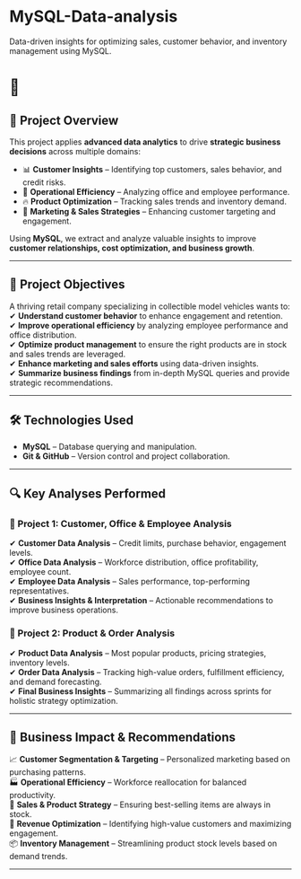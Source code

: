 # MySQL-Data-analysis
Data-driven insights for optimizing  sales, customer behavior, and inventory management using MySQL.
# 🚗 
## 📌 Project Overview
This project applies **advanced data analytics** to drive **strategic business decisions** across multiple domains:
- 📊 **Customer Insights** – Identifying top customers, sales behavior, and credit risks.
- 🏢 **Operational Efficiency** – Analyzing office and employee performance.
- 🔥 **Product Optimization** – Tracking sales trends and inventory demand.
- 🎯 **Marketing & Sales Strategies** – Enhancing customer targeting and engagement.

Using **MySQL**, we extract and analyze valuable insights to improve **customer relationships, cost optimization, and business growth**.

---

## 🚀 Project Objectives
A thriving retail company specializing in collectible model vehicles wants to:
✔ **Understand customer behavior** to enhance engagement and retention.  
✔ **Improve operational efficiency** by analyzing employee performance and office distribution.  
✔ **Optimize product management** to ensure the right products are in stock and sales trends are leveraged.  
✔ **Enhance marketing and sales efforts** using data-driven insights.  
✔ **Summarize business findings** from in-depth MySQL queries and provide strategic recommendations.

---

## 🛠️ Technologies Used
- **MySQL** – Database querying and manipulation.
- **Git & GitHub** – Version control and project collaboration.

---

## 🔍 Key Analyses Performed

### **📂 Project 1: Customer, Office & Employee Analysis**
✔ **Customer Data Analysis** – Credit limits, purchase behavior, engagement levels.  
✔ **Office Data Analysis** – Workforce distribution, office profitability, employee count.  
✔ **Employee Data Analysis** – Sales performance, top-performing representatives.  
✔ **Business Insights & Interpretation** – Actionable recommendations to improve business operations.

### **📂 Project 2: Product & Order Analysis**
✔ **Product Data Analysis** – Most popular products, pricing strategies, inventory levels.  
✔ **Order Data Analysis** – Tracking high-value orders, fulfillment efficiency, and demand forecasting.  
✔ **Final Business Insights** – Summarizing all findings across sprints for holistic strategy optimization.

---

## 📌 Business Impact & Recommendations
📈 **Customer Segmentation & Targeting** – Personalized marketing based on purchasing patterns.  
🏭 **Operational Efficiency** – Workforce reallocation for balanced productivity.  
🛒 **Sales & Product Strategy** – Ensuring best-selling items are always in stock.  
🚀 **Revenue Optimization** – Identifying high-value customers and maximizing engagement.  
📦 **Inventory Management** – Streamlining product stock levels based on demand trends.  

---
